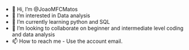 - 👋 Hi, I’m @JoaoMFCMatos
- 👀 I’m interested in Data analysis
- 🌱 I’m currently learning python and SQL
- 💞️ I’m looking to collaborate on beginner and intermediate level coding and data analysis
- 📫 How to reach me - Use the account email.

<!---
JoaoMFCMatos/JoaoMFCMatos is a ✨ special ✨ repository because its `README.md` (this file) appears on your GitHub profile.
You can click the Preview link to take a look at your changes.
--->
